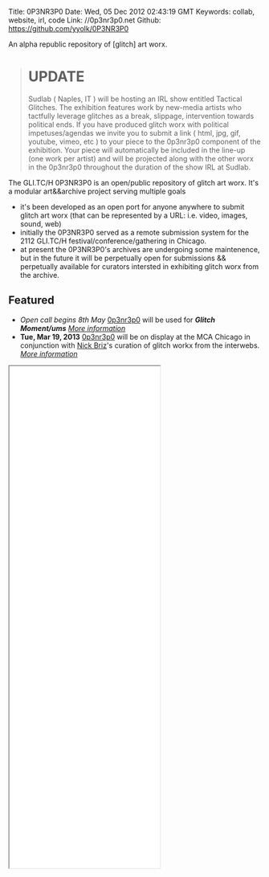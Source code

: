 Title: 0P3NR3P0
Date: Wed, 05 Dec 2012 02:43:19 GMT
Keywords: collab, website, irl, code
Link: //0p3nr3p0.net
Github: https://github.com/yyolk/0P3NR3P0

An alpha republic repository of [glitch] art worx.

> # UPDATE
> Sudlab ( Naples, IT ) will be hosting an IRL show entitled Tactical Glitches. The exhibition features work by new-media artists who tactfully leverage glitches as a break, slippage, intervention towards political ends. If you have produced glitch worx with political impetuses/agendas we invite you to submit a link ( html, jpg, gif, youtube, vimeo, etc ) to your piece to the 0p3nr3p0 component of the exhibition. Your piece will automatically be included in the line-up (one work per artist) and will be projected along with the other worx in the 0p3nr3p0 throughout the duration of the show IRL at Sudlab. 

The GLI.TC/H 0P3NR3P0 is an open/public repository of glitch art worx. It's a modular art&&archive project serving multiple goals

- it's been developed as an open port for anyone anywhere to submit glitch art worx (that can be represented by a URL: i.e. video, images, sound, web) 
- initially the 0P3NR3P0 served as a remote submission system for the 2112 GLI.TC/H festival/conference/gathering in Chicago. 
- at present the 0P3NR3P0's archives are undergoing some maintenence, but in the future it will be perpetually open for submissions && perpetually available for curators intersted in exhibiting glitch worx from the archive. 

## Featured
* <span class="fontawesome-map-marker"></span> _Open call begins 8th May_ [0p3nr3p0](/work/0p3nr3p0) will be used for ***Glitch Moment/ums*** [*More information*](//www.furtherfield.org/programmes/exhibition/glitch-momentums)
* <span class="fontawesome-map-marker"></span> **Tue, Mar 19, 2013** [0p3nr3p0](/work/0p3nr3p0) will be on display at the MCA Chicago in conjunction with [Nick Briz](//nickbriz.com)'s curation of glitch workx from the interwebs. [*More information*](//www2.mcachicago.org/event/glitch-art-ftp-share-fest/)

<iframe src="//www.0p3nr3p0.net" height="1000"></iframe>
